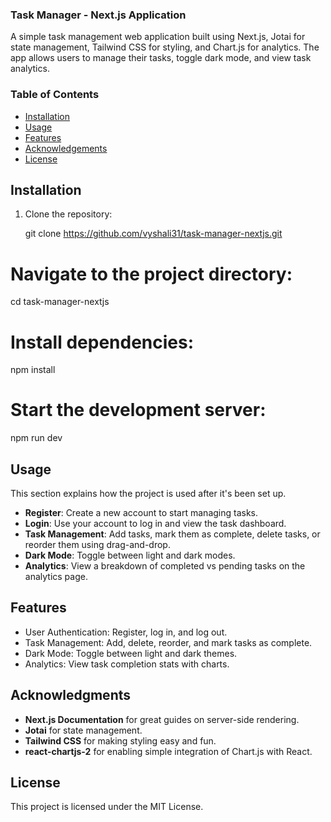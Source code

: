### Task Manager - Next.js Application
A simple task management web application built using Next.js, Jotai for state management, Tailwind CSS for styling, and Chart.js for analytics. The app allows users to manage their tasks, toggle dark mode, and view task analytics.

### Table of Contents

- [Installation](#installation)
- [Usage](#usage)
- [Features](#features)
- [Acknowledgements](#acknowledgements)
- [License](#license)

## Installation

1. Clone the repository:
   
   git clone https://github.com/vyshali31/task-manager-nextjs.git

  
# Navigate to the project directory:
cd task-manager-nextjs

# Install dependencies:
npm install
    

# Start the development server:
npm run dev

    
## Usage
This section explains how the project is used after it's been set up.

- **Register**: Create a new account to start managing tasks.
- **Login**: Use your account to log in and view the task dashboard.
- **Task Management**: Add tasks, mark them as complete, delete tasks, or reorder them using drag-and-drop.
- **Dark Mode**: Toggle between light and dark modes.
- **Analytics**: View a breakdown of completed vs pending tasks on the analytics page.

## Features

- User Authentication: Register, log in, and log out.
- Task Management: Add, delete, reorder, and mark tasks as complete.
- Dark Mode: Toggle between light and dark themes.
- Analytics: View task completion stats with charts.

## Acknowledgments

- **Next.js Documentation** for great guides on server-side rendering.
- **Jotai** for state management.
- **Tailwind CSS** for making styling easy and fun.
- **react-chartjs-2** for enabling simple integration of Chart.js with React.

## License

This project is licensed under the MIT License.

